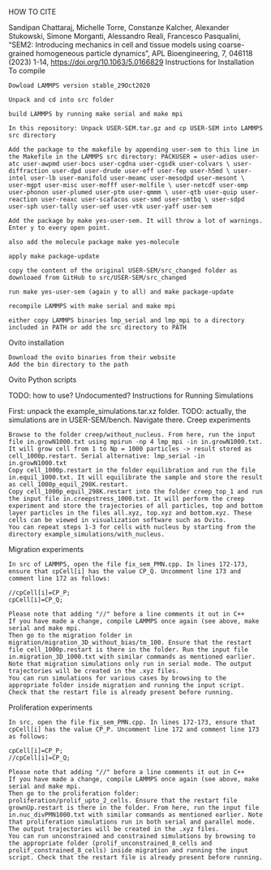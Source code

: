 HOW TO CITE

Sandipan Chattaraj, Michelle Torre, Constanze Kalcher, Alexander Stukowski, Simone Morganti, Alessandro Reali, Francesco Pasqualini, “SEM2: Introducing mechanics in cell and tissue models using coarse-grained homogeneous particle dynamics”, APL Bioengineering, 7, 046118 (2023) 1-14, https://doi.org/10.1063/5.0166829
Instructions for Installation
To compile

    Dowload LAMMPS version stable_29Oct2020

    Unpack and cd into src folder

    build LAMMPS by running make serial and make mpi

    In this repository: Unpack USER-SEM.tar.gz and cp USER-SEM into LAMMPS src directory

    Add the package to the makefile by appending user-sem to this line in the Makefile in the LAMMPS src directory: PACKUSER = user-adios user-atc user-awpmd user-bocs user-cgdna user-cgsdk user-colvars \ user-diffraction user-dpd user-drude user-eff user-fep user-h5md \ user-intel user-lb user-manifold user-meamc user-mesodpd user-mesont \ user-mgpt user-misc user-mofff user-molfile \ user-netcdf user-omp user-phonon user-plumed user-ptm user-qmmm \ user-qtb user-quip user-reaction user-reaxc user-scafacos user-smd user-smtbq \ user-sdpd user-sph user-tally user-uef user-vtk user-yaff user-sem

    Add the package by make yes-user-sem. It will throw a lot of warnings. Enter y to every open point.

    also add the molecule package make yes-molecule

    apply make package-update

    copy the content of the original USER-SEM/src_changed folder as downloaed from GitHub to src/USER-SEM/src_changed

    run make yes-user-sem (again y to all) and make package-update

    recompile LAMMPS with make serial and make mpi

    either copy LAMMPS binaries lmp_serial and lmp_mpi to a directory included in PATH or add the src directory to PATH

Ovito installation

    Download the ovito binaries from their website
    Add the bin directory to the path

Ovito Python scripts

TODO: how to use? Undocumented?
Instructions for Running Simulations

First: unpack the example_simulations.tar.xz folder. TODO: actually, the simulations are in USER-SEM/bench. Navigate there.
Creep experiments

    Browse to the folder creep/without_nucleus. From here, run the input file in.growN1000.txt using mpirun -np 4 lmp_mpi -in in.growN1000.txt. It will grow cell from 1 to Np = 1000 particles -> result stored as cell_1000p.restart. Serial alternative: lmp_serial -in in.growN1000.txt
    Copy cell_1000p.restart in the folder equilibration and run the file in.equil_1000.txt. It will equilibrate the sample and store the result as cell_1000p_equil_298K.restart.
    Copy cell_1000p_equil_298K.restart into the folder creep_top_1 and run the input file in.creepstress_1000.txt. It will perform the creep experiment and store the trajectories of all particles, top and bottom layer particles in the files all.xyz, top.xyz and bottom.xyz. These cells can be viewed in visualization software such as Ovito.
    You can repeat steps 1-3 for cells with nucleus by starting from the directory example_simulations/with_nucleus.

Migration experiments

    In src of LAMMPS, open the file fix_sem_PMN.cpp. In lines 172-173, ensure that cpCell[i] has the value CP_Q. Uncomment line 173 and comment line 172 as follows:

    //cpCell[i]=CP_P;
    cpCell[i]=CP_Q;

    Please note that adding "//" before a line comments it out in C++
    If you have made a change, compile LAMMPS once again (see above, make serial and make mpi.
    Then go to the migration folder in migration/migration_3D_without_bias/tm_100. Ensure that the restart file cell_1000p.restart is there in the folder. Run the input file in.migration_3D_1000.txt with similar commands as mentioned earlier. Note that migration simulations only run in serial mode. The output trajectories will be created in the .xyz files.
    You can run simulations for various cases by browsing to the appropriate folder inside migration and running the input script. Check that the restart file is already present before running.

Proliferation experiments

    In src, open the file fix_sem_PMN.cpp. In lines 172-173, ensure that cpCell[i] has the value CP_P. Uncomment line 172 and comment line 173 as follows:

    cpCell[i]=CP_P;
    //cpCell[i]=CP_Q;

    Please note that adding "//" before a line comments it out in C++
    If you have made a change, compile LAMMPS once again (see above, make serial and make mpi.
    Then go to the proliferation folder: proliferation/prolif_upto_2_cells. Ensure that the restart file grownUp.restart is there in the folder. From here, run the input file in.nuc_divPMN1000.txt with similar commands as mentioned earlier. Note that proliferation simulations run in both serial and parallel mode. The output trajectories will be created in the .xyz files.
    You can run unconstrained and constrained simulations by browsing to the appropriate folder (prolif_unconstrained_8_cells and prolif_constrained_8_cells) inside migration and running the input script. Check that the restart file is already present before running.


